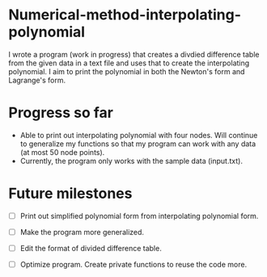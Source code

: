 # Numerical-method-interpolating-polynomial
I wrote a program (work in progress) that creates a divdied difference table from the given data in a text file and uses that to create the interpolating polynomial. I aim to print the polynomial in both the Newton's form and Lagrange's form.


# Progress so far
* Able to print out interpolating polynomial with four nodes. Will continue to generalize my functions so that my program can work with any data (at most 50 node points).
* Currently, the program only works with the sample data (input.txt). 

# Future milestones

* [ ] Print out simplified polynomial form from interpolating polynomial form.
* [ ] Make the program more generalized.
* [ ] Edit the format of divided difference table.
* [ ] Optimize program. Create private functions to reuse the code more. 


